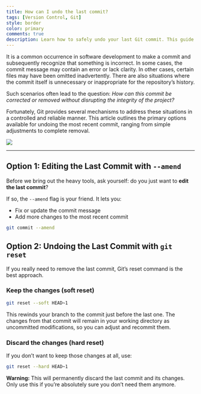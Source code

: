 ```yaml
---
title: How can I undo the last commit?
tags: [Version Control, Git]
style: border
color: primary
comments: true
description: Learn how to safely undo your last Git commit. This guide explains when to amend, reset while keeping changes, or completely discard a commit.
---
```


It is a common occurrence in software development to make a commit and subsequently recognize that something is incorrect. In some cases, the commit message may contain an error or lack clarity. In other cases, certain files may have been omitted inadvertently. There are also situations where the commit itself is unnecessary or inappropriate for the repository’s history.  

Such scenarios often lead to the question: *How can this commit be corrected or removed without disrupting the integrity of the project?*  

Fortunately, Git provides several mechanisms to address these situations in a controlled and reliable manner. This article outlines the primary options available for undoing the most recent commit, ranging from simple adjustments to complete removal.


![](https://www.git-tower.com/learn/media/pages/git/faq/undo-last-commit/15afbcad2b-1751996088/02-reset-concept.png)

---

## Option 1: Editing the Last Commit with `--amend`

Before we bring out the heavy tools, ask yourself: do you just want to **edit the last commit**?  

If so, the `--amend` flag is your friend. It lets you:

- Fix or update the commit message  
- Add more changes to the most recent commit  

```bash
git commit --amend
```

## Option 2: Undoing the Last Commit with `git reset`
If you really need to remove the last commit, Git’s reset command is the best approach.
### Keep the changes (soft reset)

```bash
git reset --soft HEAD~1
```

This rewinds your branch to the commit just before the last one. The changes from that commit will remain in your working directory as uncommitted modifications, so you can adjust and recommit them.

### Discard the changes (hard reset)
If you don’t want to keep those changes at all, use:

```bash
git reset --hard HEAD~1
```
**Warning:** This will permanently discard the last commit and its changes. Only use this if you’re absolutely sure you don’t need them anymore.
